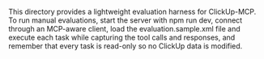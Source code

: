 This directory provides a lightweight evaluation harness for ClickUp-MCP. To run manual evaluations, start the server with npm run dev, connect through an MCP-aware client, load the evaluation.sample.xml file and execute each task while capturing the tool calls and responses, and remember that every task is read-only so no ClickUp data is modified.
